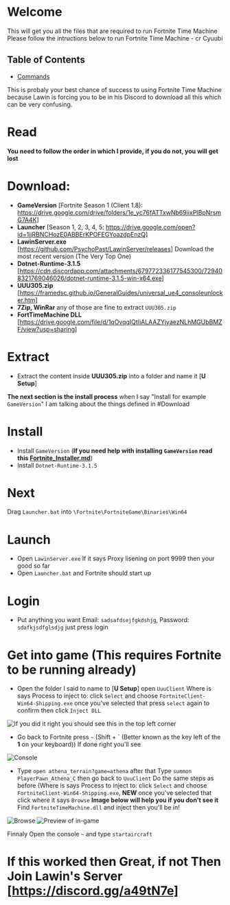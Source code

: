 # Welcome
This will get you all the files that are required to run Fortnite Time Machine
Please follow the intructions below to run Fortnite Time Machine - cr Cyuubi

## Table of Contents
- [Commands](https://github.com/Jawschamp/FortniteLawinMachine/blob/master/Commands.txt)

This is probaly your best chance of success to using Fortnite Time Machine because Lawin is forcing you to be in his Discord to download all this which can be very confusing. 

# Read
**You need to follow the order in which I provide, if you do not, you will get lost**

# Download:
* **GameVersion** [Fortnite Season 1 (Client 1.8): https://drive.google.com/drive/folders/1e_yc76fATTxwNb69iixPIBpNrsmG7A4K]
* **Launcher** [Season 1, 2, 3, 4, 5: https://drive.google.com/open?id=1jjRBNCHozE0ABBErKPOFEGYoazdpEnzQ]
* **LawinServer.exe** [https://github.com/PsychoPast/LawinServer/releases] Download the most recent version (The Very Top One)
* **Dotnet-Runtime-3.1.5** [https://cdn.discordapp.com/attachments/679772336177545300/729408321769046026/dotnet-runtime-3.1.5-win-x64.exe]
* **UUU305.zip** [https://framedsc.github.io/GeneralGuides/universal_ue4_consoleunlocker.htm]
* **7Zip, WinRar** any of those are fine to extract ``UUU305.zip``
* **FortTimeMachine DLL** [https://drive.google.com/file/d/1qOvqqIQtIiALAAZYjyaezNLhMGUbBMZF/view?usp=sharing]

# Extract
* Extract the content inside **UUU305.zip** into a folder and name it [**U Setup**]

**The next section is the install process** when I say "Install for example ``GameVersion``" I am talking about the things defined in #Download
# Install
* Install ``GameVersion`` (**If you need help with installing ``GameVersion`` read this [Fortnite_Installer.md](https://github.com/Jawschamp/FortnitePrivateServersGuide/blob/master/Lawin/Fortnite_Installer.md)**)
* Install ``Dotnet-Runtime-3.1.5``

# Next
Drag ``Launcher.bat`` into ``\Fortnite\FortniteGame\Binaries\Win64``

# Launch
* Open ``LawinServer.exe`` If it says Proxy lisening on port 9999 then your good so far
* Open ``Launcher.bat`` and Fortnite should start up

# Login
* Put anything you want Email: ``sadsafdsejfgkdshjg``, Password: ``sdafkjsdfglsdjg`` just press login

# Get into game (This requires Fortnite to be running already)
* Open the folder I said to name to [**U Setup**] open ``UuuClient`` Where is says Process to inject to: click ``Select`` and choose ``FortniteClient-Win64-Shipping.exe`` once you've selected that press ``select`` again to confirm then click ``Inject DLL``

![If you did it right you should see this in the top left corner](https://media.discordapp.net/attachments/464882018136621056/751288889926352966/unknown.png)
* Go back to Fortnite press ``~`` (Shift + ` (Better known as the key left of the **1** on your keyboard))
If done right you'll see 

![Console](https://media.discordapp.net/attachments/464882018136621056/751290350194393098/unknown.png)

* Type ``open athena_terrain?game=athena`` after that Type ``summon PlayerPawn_Athena_C`` then go back to ``UuuClient`` Do the same steps as before (Where is says Process to inject to: click ``Select`` and choose ``FortniteClient-Win64-Shipping.exe``, **NEW** once you've selected that click where it says ``Browse`` **Image below will help you if you don't see it** Find ``FortniteTimeMachine.dll`` and inject then you'll be in!

![Browse](https://cdn.discordapp.com/attachments/464882018136621056/751292104218640496/unknown.png) 
![Preview of in-game](https://media.discordapp.net/attachments/464882018136621056/751295635709362256/unknown.png)

Finnaly Open the console ``~`` and type ``startaircraft``

# If this worked then Great, if not Then Join Lawin's Server [https://discord.gg/a49tN7e] 

